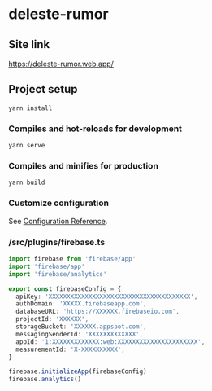 # deleste-rumor

## Site link
https://deleste-rumor.web.app/

## Project setup
```
yarn install
```

### Compiles and hot-reloads for development
```
yarn serve
```

### Compiles and minifies for production
```
yarn build
```

### Customize configuration
See [Configuration Reference](https://cli.vuejs.org/config/).

### /src/plugins/firebase.ts

```TypeScript
import firebase from 'firebase/app'
import 'firebase/app'
import 'firebase/analytics'

export const firebaseConfig = {
  apiKey: 'XXXXXXXXXXXXXXXXXXXXXXXXXXXXXXXXXXXXXXX',
  authDomain: 'XXXXX.firebaseapp.com',
  databaseURL: 'https://XXXXXX.firebaseio.com',
  projectId: 'XXXXXX',
  storageBucket: 'XXXXXX.appspot.com',
  messagingSenderId: 'XXXXXXXXXXXXX',
  appId: '1:XXXXXXXXXXXXX:web:XXXXXXXXXXXXXXXXXXXXXX',
  measurementId: 'X-XXXXXXXXXX',
}

firebase.initializeApp(firebaseConfig)
firebase.analytics()
```
